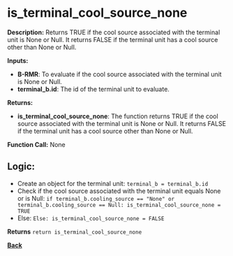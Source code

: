 # is_terminal_cool_source_none   

**Description:** Returns TRUE if the cool source associated with the terminal unit is None or Null. It returns FALSE if the terminal unit has a cool source other than None or Null.   

**Inputs:**  
- **B-RMR**: To evaluate if the cool source associated with the terminal unit is None or Null.   
- **terminal_b.id**: The id of the terminal unit to evaluate.  

**Returns:**  
- **is_terminal_cool_source_none**: The function returns TRUE if the cool source associated with the terminal unit is None or Null. It returns FALSE if the terminal unit has a cool source other than None or Null.  
 
**Function Call:** None  

## Logic: 
- Create an object for the terminal unit: `terminal_b = terminal_b.id`  
- Check if the cool source associated with the terminal unit equals None or is Null: `if terminal_b.cooling_source == "None" or terminal_b.cooling_source == Null: is_terminal_cool_source_none = TRUE`
- Else: `Else: is_terminal_cool_source_none = FALSE`

**Returns** `return is_terminal_cool_source_none`  

**[Back](../_toc.md)**
